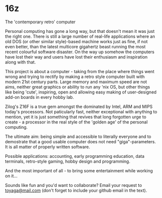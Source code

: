 16z
===

The 'contemporary retro' computer

Personal computing has gone a long way, but that doesn't mean it was just the right one. There is still a large number of real-life applications where an old DOS (or other similar style)-based machine works just as fine, if not even better, than the latest multicore gigahertz beast running the most recent colourful software disaster. On the way up somehow the computers have lost their way and users have lost their enthusiasm and inspiration along with that.

This project is about a computer - taking from the place where things went wrong and trying to rectify by making a retro style computer built with modern 21st century parts. Large memory and maximum speed are not aims, neither great graphics or ability to run any 'nix OS, but other things like being 'cute', inspiring, open and allowing easy making of user-designed add-on boards in every hobby lab.

Zilog's Z16F is a true gem amongst the dominated by Intel, ARM and MIPS today's processors. Not paticularly fast, neither exceptional with anything to mention, yet it is just something that revives that long forgotten urge to create - a processor in the real style of the 'golden age' of the personal computing.

The ultimate aim: being simple and accessible to literally everyone and to demostrate that a good usable computer does not need "giga"-parameters. It is all matter of properly written software.

Possible applications: accounting, early programming education, data terminals, retro-style gaming, hobby design and programming.

And the most important of all - to bring some entertainment while working on it...



Sounds like fun and you'd want to collaborate? 
Email your request to toyaga@mail.com (don't forget to include your github email in the text).

